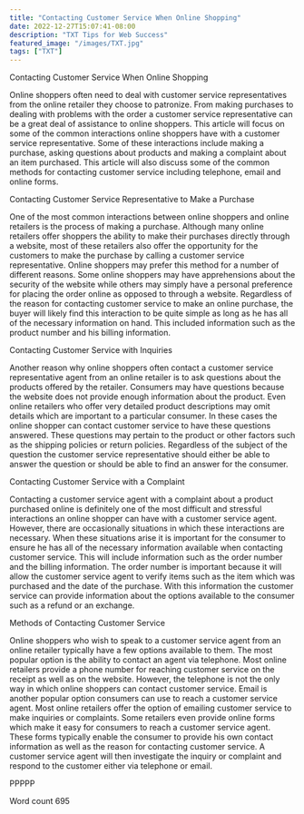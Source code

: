 ```yaml
---
title: "Contacting Customer Service When Online Shopping"
date: 2022-12-27T15:07:41-08:00
description: "TXT Tips for Web Success"
featured_image: "/images/TXT.jpg"
tags: ["TXT"]
---
```


Contacting Customer Service When Online Shopping

Online shoppers often need to deal with customer service representatives from the online retailer they choose to patronize. From making purchases to dealing with problems with the order a customer service representative can be a great deal of assistance to online shoppers. This article will focus on some of the common interactions online shoppers have with a customer service representative. Some of these interactions include making a purchase, asking questions about products and making a complaint about an item purchased. This article will also discuss some of the common methods for contacting customer service including telephone, email and online forms. 

Contacting Customer Service Representative to Make a Purchase 

One of the most common interactions between online shoppers and online retailers is the process of making a purchase. Although many online retailers offer shoppers the ability to make their purchases directly through a website, most of these retailers also offer the opportunity for the customers to make the purchase by calling a customer service representative. Online shoppers may prefer this method for a number of different reasons. Some online shoppers may have apprehensions about the security of the website while others may simply have a personal preference for placing the order online as opposed to through a website. Regardless of the reason for contacting customer service to make an online purchase, the buyer will likely find this interaction to be quite simple as long as he has all of the necessary information on hand. This included information such as the product number and his billing information. 

Contacting Customer Service with Inquiries 

Another reason why online shoppers often contact a customer service representative agent from an online retailer is to ask questions about the products offered by the retailer. Consumers may have questions because the website does not provide enough information about the product. Even online retailers who offer very detailed product descriptions may omit details which are important to a particular consumer. In these cases the online shopper can contact customer service to have these questions answered. These questions may pertain to the product or other factors such as the shipping policies or return policies. Regardless of the subject of the question the customer service representative should either be able to answer the question or should be able to find an answer for the consumer. 

Contacting Customer Service with a Complaint

Contacting a customer service agent with a complaint about a product purchased online is definitely one of the most difficult and stressful interactions an online shopper can have with a customer service agent. However, there are occasionally situations in which these interactions are necessary. When these situations arise it is important for the consumer to ensure he has all of the necessary information available when contacting customer service. This will include information such as the order number and the billing information. The order number is important because it will allow the customer service agent to verify items such as the item which was purchased and the date of the purchase. With this information the customer service can provide information about the options available to the consumer such as a refund or an exchange. 

Methods of Contacting Customer Service 

Online shoppers who wish to speak to a customer service agent from an online retailer typically have a few options available to them. The most popular option is the ability to contact an agent via telephone. Most online retailers provide a phone number for reaching customer service on the receipt as well as on the website. However, the telephone is not the only way in which online shoppers can contact customer service. Email is another popular option consumers can use to reach a customer service agent. Most online retailers offer the option of emailing customer service to make inquiries or complaints. Some retailers even provide online forms which make it easy for consumers to reach a customer service agent. These forms typically enable the consumer to provide his own contact information as well as the reason for contacting customer service. A customer service agent will then investigate the inquiry or complaint and respond to the customer either via telephone or email. 

PPPPP

Word count 695

